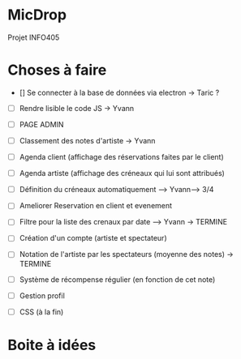 # MicDrop
Projet INFO405

# Choses à faire

- [] Se connecter à la base de données via electron -> Taric ? 
- [ ] Rendre lisible le code JS -> Yvann
- [ ] PAGE ADMIN 
- [ ] Classement des notes d'artiste -> Yvann
- [ ] Agenda client (affichage des réservations faites par le client) 
- [ ] Agenda artiste (affichage des créneaux qui lui sont attribués)
- [ ] Définition du créneaux automatiquement --> Yvann--> 3/4
- [ ] Ameliorer Reservation en client et evenement 
- [ ] Filtre pour la liste des crenaux par date --> Yvann -> TERMINE
- [ ] Création d'un compte (artiste et spectateur)
- [ ] Notation de l'artiste par les spectateurs (moyenne des notes) -> TERMINE
- [ ] Système de récompense régulier (en fonction de cet note)
- [ ] Gestion profil 
- [ ] CSS (à la fin)




# Boite à idées 
